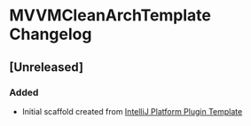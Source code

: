 <!-- Keep a Changelog guide -> https://keepachangelog.com -->

# MVVMCleanArchTemplate Changelog

## [Unreleased]
### Added
- Initial scaffold created from [IntelliJ Platform Plugin Template](https://github.com/JetBrains/intellij-platform-plugin-template)
